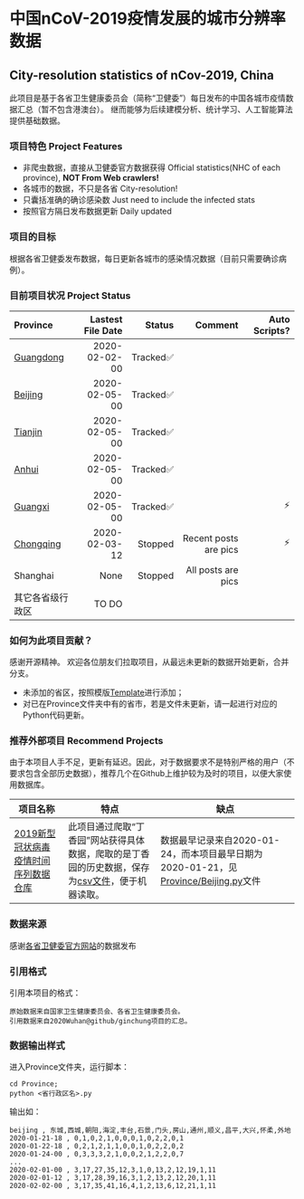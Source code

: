 # 中国nCoV-2019疫情发展的城市分辨率数据
## City-resolution statistics of nCov-2019, China

此项目是基于各省卫生健康委员会（简称“卫健委”）每日发布的中国各城市疫情数据汇总（暂不包含港澳台）。
继而能够为后续建模分析、统计学习、人工智能算法提供基础数据。

### 项目特色 Project Features
- 非爬虫数据，直接从卫健委官方数据获得 Official statistics(NHC of each province), **NOT From Web crawlers!**
- 各城市的数据，不只是各省 City-resolution! 
- 只囊括准确的确诊感染数 Just need to include the infected stats
- 按照官方隔日发布数据更新 Daily updated

### 项目的目标
根据各省卫健委发布数据，每日更新各城市的感染情况数据（目前只需要确诊病例）。

### 目前项目状况 Project Status
Province|Lastest File Date|Status|Comment|Auto Scripts?
:-|-:|-:|-:|-:
[Guangdong](Province/Guangdong.py)|2020-02-02-00|Tracked:white_check_mark:
[Beijing](Province/Beijing.py)|2020-02-05-00|Tracked:white_check_mark:
[Tianjin](Province/Tianjin.py)|2020-02-05-00|Tracked:white_check_mark:
[Anhui](Province/Anhui.py)|2020-02-05-00|Tracked:white_check_mark:
[Guangxi](Province/Guangxi.py)|2020-02-05-00|Tracked:white_check_mark:||:zap:
[Chongqing](Province/Chongqing.py)|2020-02-03-12|Stopped|Recent posts are pics|:zap:
Shanghai|None|Stopped|All posts are pics
其它各省级行政区|TO DO|

### 如何为此项目贡献？
感谢开源精神。
欢迎各位朋友们拉取项目，从最远未更新的数据开始更新，合并分支。
- 未添加的省区，按照模版[Template](Province/Template.py)进行添加；
- 对已在Province文件夹中有的省市，若是文件未更新，请一起进行对应的Python代码更新。


### 推荐外部项目 Recommend Projects
由于本项目人手不足，更新有延迟。因此，对于数据要求不是特别严格的用户（不要求包含全部历史数据），推荐几个在Github上维护较为及时的项目，以便大家使用数据库。

项目名称|特点|缺点
-|-|-
[2019新型冠状病毒疫情时间序列数据仓库](https://github.com/BlankerL/DXY-2019-nCoV-Data)|此项目通过爬取“丁香园”网站获得具体数据，爬取的是丁香园的历史数据，保存为[csv文件](https://github.com/BlankerL/DXY-2019-nCoV-Data/blob/master/csv/DXYArea.csv)，便于机器读取。|数据最早记录来自2020-01-24，而本项目最早日期为2020-01-21，见[Province/Beijing.py](Province/Beijing.py)文件

### 数据来源
感谢[各省卫健委官方网站](Source/webSource.csv)的数据发布

### 引用格式
引用本项目的格式：
```
原始数据来自国家卫生健康委员会、各省卫生健康委员会。
引用数据来自2020Wuhan@github/ginchung项目的汇总。
```

### 数据输出样式
进入Province文件夹，运行脚本：
```
cd Province;
python <省行政区名>.py
```

输出如：
```
beijing , 东城,西城,朝阳,海淀,丰台,石景,门头,房山,通州,顺义,昌平,大兴,怀柔,外地
2020-01-21-18 , 0,1,0,2,1,0,0,0,1,0,2,2,0,1
2020-01-22-18 , 0,2,1,2,1,1,0,0,1,0,2,2,0,2
2020-01-24-00 , 0,3,3,3,2,1,0,0,2,1,2,2,0,7
...
2020-02-01-00 , 3,17,27,35,12,3,1,0,13,2,12,19,1,11
2020-02-01-12 , 3,17,28,39,16,3,1,2,13,2,12,20,1,11
2020-02-02-00 , 3,17,35,41,16,4,1,2,13,6,12,21,1,11
```
 

